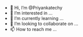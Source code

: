 - 👋 Hi, I’m @Priyankatechy
- 👀 I’m interested in ...
- 🌱 I’m currently learning ...
- 💞️ I’m looking to collaborate on ...
- 📫 How to reach me ...

<!---
Priyankatechy/Priyankatechy is a ✨ special ✨ repository because its `README.md` (this file) appears on your GitHub profile.
You can click the Preview link to take a look at your changes.
--->
